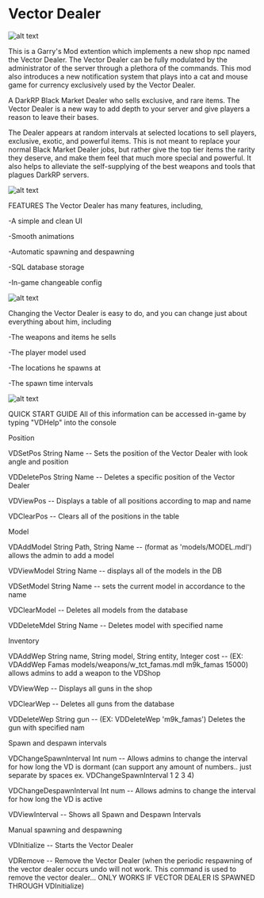 # Vector Dealer
![alt text](https://imgur.com/a/1O8agaF)

This is a Garry's Mod extention which implements a new shop npc named the Vector Dealer. The Vector Dealer can be fully modulated by the administrator of the server through a plethora of the commands. This mod also introduces a new notification system that plays into a cat and mouse game for currency exclusively used by the Vector Dealer.


A DarkRP Black Market Dealer who sells exclusive, and rare items.
The Vector Dealer is a new way to add depth to your server and give players a reason to leave their bases. 

The Dealer appears at random intervals at selected locations to sell players, exclusive, exotic, and powerful items. This is not meant to replace your normal Black Market Dealer jobs, but rather give the top tier items the rarity they deserve, and make them feel that much more special and powerful. It also helps to alleviate the self-supplying of the best weapons and tools that plagues DarkRP servers.

![alt text](https://imgur.com/a/iMaIQli)

FEATURES
The Vector Dealer has many features, including,

-A simple and clean UI

-Smooth animations

-Automatic spawning and despawning

-SQL database storage

-In-game changeable config

![alt text](https://imgur.com/a/ylrV1tS)

Changing the Vector Dealer is easy to do, and you can change just about everything about him, including

-The weapons and items he sells

-The player model used

-The locations he spawns at 

-The spawn time intervals

![alt text](https://imgur.com/a/i3JjWLw)

QUICK START GUIDE
All of this information can be accessed in-game by typing "VDHelp" into the console

Position

VDSetPos String Name -- Sets the position of the Vector Dealer with look angle and position

VDDeletePos String Name -- Deletes a specific position of the Vector Dealer

VDViewPos -- Displays a table of all positions according to map and name

VDClearPos -- Clears all of the positions in the table



Model

VDAddModel String Path, String Name -- (format as 'models/MODEL.mdl') allows the admin to add a model

VDViewModel String Name -- displays all of the models in the DB

VDSetModel String Name -- sets the current model in accordance to the name

VDClearModel -- Deletes all models from the database

VDDeleteMdel String Name -- Deletes model with specified name



Inventory

VDAddWep String name, String model, String entity, Integer cost -- (EX: VDAddWep Famas models/weapons/w_tct_famas.mdl m9k_famas 15000) allows admins to add a weapon to the VDShop

VDViewWep --  Displays all guns in the shop

VDClearWep -- Deletes all guns from the database

VDDeleteWep String gun -- (EX: VDDeleteWep 'm9k_famas') Deletes the gun with specified nam



Spawn and despawn intervals

VDChangeSpawnInterval Int num -- Allows admins to change the interval for how long the VD is dormant (can support any amount of numbers.. just separate by spaces ex. VDChangeSpawnInterval 1 2 3 4)

VDChangeDespawnInterval Int num -- Allows admins to change the interval for how long the VD is active

VDViewInterval -- Shows all Spawn and Despawn Intervals



Manual spawning and despawning

VDInitialize -- Starts the Vector Dealer

VDRemove -- Remove the Vector Dealer (when the periodic respawning of the vector dealer occurs undo will not work. This command is used to remove the vector dealer... ONLY WORKS IF VECTOR DEALER IS SPAWNED THROUGH VDInitialize)

